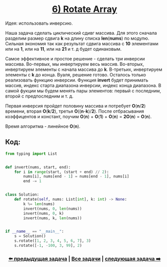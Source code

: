 <div align='center'>
<h1><a href='https://leetcode.com/problems/rotate-array/description/'><strong>6) Rotate Array</strong></a></h1>
</div>

Идея: использовать инверсию.

Наша задача сделать циклический сдивг массива. Для этого сначала разделим размер сдвига **k** на длину списка **len**(**nums**) по модулю. Сильная экономия так как результат сдвига массива с **10** элементами или на **1**, или на **11**, или на **21** и т. д будет одинаковым.

Самое эффективное и простое решение - сделать три инверсии массива. Во-первых, мы инвертируем весь массив. Во-вторых, инвертируем элементы с начала массива до **k**. В-третьих, инвертируем элементы с **k** до конца. Вуаля, решение готово. Осталось только реализовать функцию инверсии. Функция **invert** будет принимать массив, индекс старта диапазона инверсии, индекс конца диапазона. В самой фукции мы будем менять пары элементов: первый с последним, второй с предпоследним и т. д.

Первая инверсия пройдет половину массива и потребует **O**(**n**/**2**) времени, вторая **O**(**k**/**2**), третья **O**((**n**-**k**)/**2**). После отбрасывания коэффицентов и констант, поучим **O**(**n**) + **O**(**1**) + **O**(**n**) = **2O**(**n**) = **O**(**n**).

Время алгоритма - линейное **O**(**n**).

## Код:
```python
from typing import List


def invert(nums, start, end):
    for i in range(start, (start + end) // 2):
        nums[i], nums[end - 1] = nums[end - 1], nums[i]
        end -= 1


class Solution:
    def rotate(self, nums: List[int], k: int) -> None:
        k %= len(nums)
        invert(nums, 0, len(nums))
        invert(nums, 0, k)
        invert(nums, k, len(nums))


if __name__ == "__main__":
    s = Solution()
    s.rotate([1, 2, 3, 4, 5, 6, 7], 3)
    s.rotate([-1, -100, 3, 99], 2)

```

<div align='center'><h3><a href='https://github.com/TAskMAster339/PythonAlgorithms/tree/main/5.Majority%20Element'>⬅️ предыдущая задача</a>&nbsp;|&nbsp;<a href='https://github.com/TAskMAster339/PythonAlgorithms/tree/main/README.md'>Все задачи</a>&nbsp;|&nbsp;<a href='https://github.com/TAskMAster339/PythonAlgorithms/tree/main/7.Best%20Time%20to%20Buy%20and%20Sell%20Stock'>следующая задача ➡️</a></h3></div>